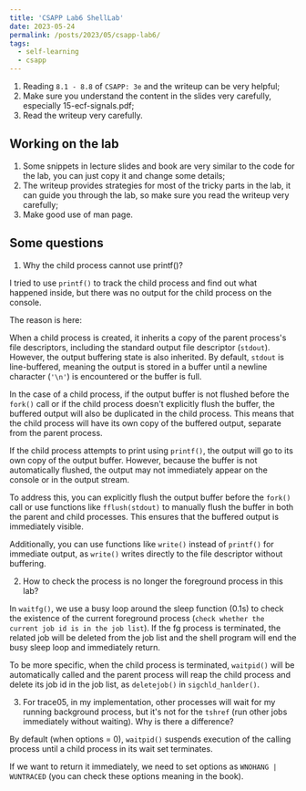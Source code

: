 ```yaml
---
title: 'CSAPP Lab6 ShellLab'
date: 2023-05-24
permalink: /posts/2023/05/csapp-lab6/
tags:
  - self-learning
  - csapp
---
```



1. Reading `8.1 - 8.8` of `CSAPP: 3e` and the writeup can be very helpful;
2. Make sure you understand the content in the slides very carefully, especially 15-ecf-signals.pdf;
3. Read the writeup very carefully.

## Working on the lab

1. Some snippets in lecture slides and book are very similar to the code for the lab, you can just copy it and change some details;
2. The writeup provides strategies for most of the tricky parts in the lab, it can guide you through the lab, so make sure you read the writeup very carefully;
3. Make good use of man page.

## Some questions

1. Why the child process cannot use printf()?

I tried to use `printf()` to track the child process and find out what happened inside, but there was no output for the child process on the console.

The reason is here:

When a child process is created, it inherits a copy of the parent process's file descriptors, including the standard output file descriptor (`stdout`). However, the output buffering state is also inherited. By default, `stdout` is line-buffered, meaning the output is stored in a buffer until a newline character (`'\n'`) is encountered or the buffer is full.

In the case of a child process, if the output buffer is not flushed before the `fork()` call or if the child process doesn't explicitly flush the buffer, the buffered output will also be duplicated in the child process. This means that the child process will have its own copy of the buffered output, separate from the parent process.

If the child process attempts to print using `printf()`, the output will go to its own copy of the output buffer. However, because the buffer is not automatically flushed, the output may not immediately appear on the console or in the output stream.

To address this, you can explicitly flush the output buffer before the `fork()` call or use functions like `fflush(stdout)` to manually flush the buffer in both the parent and child processes. This ensures that the buffered output is immediately visible.

Additionally, you can use functions like `write()` instead of `printf()` for immediate output, as `write()` writes directly to the file descriptor without buffering.


2. How to check the process is no longer the foreground process in this lab?

In `waitfg()`, we use a busy loop around the sleep function (0.1s) to check the existence of the current foreground process (`check whether the current job id is in the job list`). If the fg process is terminated, the related job will be deleted from the job list and the shell program will end the busy sleep loop and immediately return.

To be more specific, when the child process is terminated, `waitpid()` will be automatically called and the parent process will reap the child process and delete its job id in the job list, as `deletejob()` in `sigchld_hanlder()`.


3. For trace05, in my implementation, other processes will wait for my running background process, but it's not for the `tshref` (run other jobs immediately without waiting). Why is there a difference? 

By default (when options = 0), `waitpid()` suspends execution of the calling process until a child process in its wait set terminates.

If we want to return it immediately, we need to set options as `WNOHANG | WUNTRACED` (you can check these options meaning in the book).